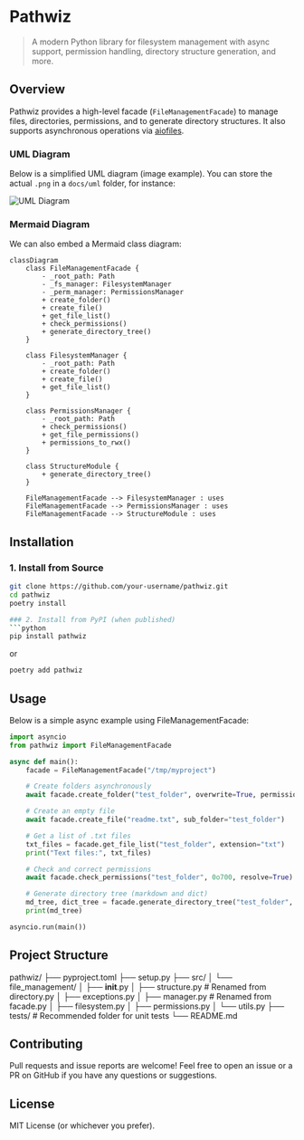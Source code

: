 # Pathwiz

> A modern Python library for filesystem management with async support, permission handling, directory structure generation, and more.

## Overview

Pathwiz provides a high-level facade (`FileManagementFacade`) to manage files, directories, permissions, and to generate directory structures. It also supports asynchronous operations via [aiofiles](https://github.com/Tinche/aiofiles).

### UML Diagram

Below is a simplified UML diagram (image example). You can store the actual `.png` in a `docs/uml` folder, for instance:

![UML Diagram](docs/uml/pathwiz_architecture.png)

### Mermaid Diagram

We can also embed a Mermaid class diagram:

```mermaid
classDiagram
    class FileManagementFacade {
        - _root_path: Path
        - _fs_manager: FilesystemManager
        - _perm_manager: PermissionsManager
        + create_folder()
        + create_file()
        + get_file_list()
        + check_permissions()
        + generate_directory_tree()
    }

    class FilesystemManager {
        - _root_path: Path
        + create_folder()
        + create_file()
        + get_file_list()
    }

    class PermissionsManager {
        - _root_path: Path
        + check_permissions()
        + get_file_permissions()
        + permissions_to_rwx()
    }

    class StructureModule {
        + generate_directory_tree()
    }

    FileManagementFacade --> FilesystemManager : uses
    FileManagementFacade --> PermissionsManager : uses
    FileManagementFacade --> StructureModule : uses
```

## Installation

### 1. Install from Source

```bash
git clone https://github.com/your-username/pathwiz.git
cd pathwiz
poetry install

### 2. Install from PyPI (when published)
```python
pip install pathwiz
```
or 

```python
poetry add pathwiz
```

## Usage
Below is a simple async example using FileManagementFacade:

```python
import asyncio
from pathwiz import FileManagementFacade

async def main():
    facade = FileManagementFacade("/tmp/myproject")

    # Create folders asynchronously
    await facade.create_folder("test_folder", overwrite=True, permissions=0o755, subfolders=["sub1", "sub2"])

    # Create an empty file
    await facade.create_file("readme.txt", sub_folder="test_folder")

    # Get a list of .txt files
    txt_files = facade.get_file_list("test_folder", extension="txt")
    print("Text files:", txt_files)

    # Check and correct permissions
    await facade.check_permissions("test_folder", 0o700, resolve=True)

    # Generate directory tree (markdown and dict)
    md_tree, dict_tree = facade.generate_directory_tree("test_folder", output_format="both")
    print(md_tree)

asyncio.run(main())

```

## Project Structure
pathwiz/
├── pyproject.toml
├── setup.py
├── src/
│   └── file_management/
│       ├── __init__.py
│       ├── structure.py         # Renamed from directory.py
│       ├── exceptions.py
│       ├── manager.py           # Renamed from facade.py
│       ├── filesystem.py
│       ├── permissions.py
│       └── utils.py
├── tests/                       # Recommended folder for unit tests
└── README.md

## Contributing
Pull requests and issue reports are welcome! Feel free to open an issue or a PR on GitHub if you have any questions or suggestions.

## License
MIT License (or whichever you prefer).
